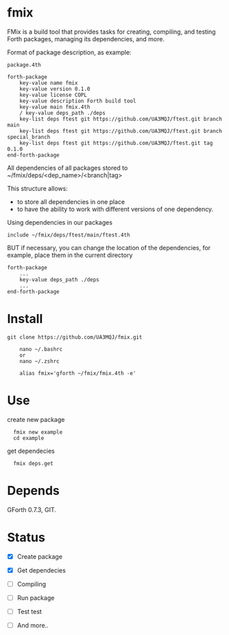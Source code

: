 # fmix

FMix is a build tool that provides tasks for creating, compiling, and testing Forth packages, managing its dependencies, and more.

Format of package description, as example:

`package.4th`

```
forth-package
    key-value name fmix
    key-value version 0.1.0
    key-value license COPL
    key-value description Forth build tool
    key-value main fmix.4th
    / key-value deps_path ./deps
    key-list deps ftest git https://github.com/UA3MQJ/ftest.git branch main
    key-list deps ftest git https://github.com/UA3MQJ/ftest.git branch special_branch
    key-list deps ftest git https://github.com/UA3MQJ/ftest.git tag 0.1.0
end-forth-package
```

All dependencies of all packages stored to ~/fmix/deps/<dep_name>/<branch|tag>

This structure allows:

* to store all dependencies in one place
* to have the ability to work with different versions of one dependency.

Using dependencies in our packages

```
include ~/fmix/deps/ftest/main/ftest.4th
```

BUT if necessary, you can change the location of the dependencies, for example, place them in the current directory

```
forth-package
    ...
    key-value deps_path ./deps
    ...
end-forth-package
```

# Install

```
git clone https://github.com/UA3MQJ/fmix.git

    nano ~/.bashrc
    or
    nano ~/.zshrc

    alias fmix='gforth ~/fmix/fmix.4th -e'
```

# Use

create new package
```
  fmix new example
  cd example
```
get dependecies
```
  fmix deps.get 
```

# Depends

GForth 0.7.3, GIT.

# Status

- [x] Create package
- [x] Get dependecies
- [ ] Compiling
- [ ] Run package
- [ ] Test test
- [ ] And more..

